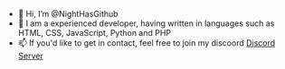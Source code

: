 - 👋 Hi, I’m @NightHasGithub
- 👀 I am a experienced developer, having written in languages such as HTML, CSS, JavaScript, Python and PHP
- 📫 If you'd like to get in contact, feel free to join my discoord [Discord Server](https://#)
